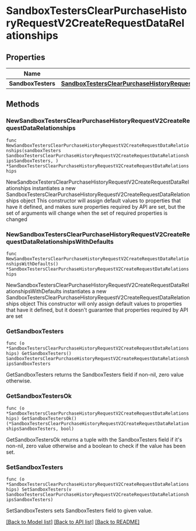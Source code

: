# SandboxTestersClearPurchaseHistoryRequestV2CreateRequestDataRelationships

## Properties

Name | Type | Description | Notes
------------ | ------------- | ------------- | -------------
**SandboxTesters** | [**SandboxTestersClearPurchaseHistoryRequestV2CreateRequestDataRelationshipsSandboxTesters**](SandboxTestersClearPurchaseHistoryRequestV2CreateRequestDataRelationshipsSandboxTesters.md) |  | 

## Methods

### NewSandboxTestersClearPurchaseHistoryRequestV2CreateRequestDataRelationships

`func NewSandboxTestersClearPurchaseHistoryRequestV2CreateRequestDataRelationships(sandboxTesters SandboxTestersClearPurchaseHistoryRequestV2CreateRequestDataRelationshipsSandboxTesters, ) *SandboxTestersClearPurchaseHistoryRequestV2CreateRequestDataRelationships`

NewSandboxTestersClearPurchaseHistoryRequestV2CreateRequestDataRelationships instantiates a new SandboxTestersClearPurchaseHistoryRequestV2CreateRequestDataRelationships object
This constructor will assign default values to properties that have it defined,
and makes sure properties required by API are set, but the set of arguments
will change when the set of required properties is changed

### NewSandboxTestersClearPurchaseHistoryRequestV2CreateRequestDataRelationshipsWithDefaults

`func NewSandboxTestersClearPurchaseHistoryRequestV2CreateRequestDataRelationshipsWithDefaults() *SandboxTestersClearPurchaseHistoryRequestV2CreateRequestDataRelationships`

NewSandboxTestersClearPurchaseHistoryRequestV2CreateRequestDataRelationshipsWithDefaults instantiates a new SandboxTestersClearPurchaseHistoryRequestV2CreateRequestDataRelationships object
This constructor will only assign default values to properties that have it defined,
but it doesn't guarantee that properties required by API are set

### GetSandboxTesters

`func (o *SandboxTestersClearPurchaseHistoryRequestV2CreateRequestDataRelationships) GetSandboxTesters() SandboxTestersClearPurchaseHistoryRequestV2CreateRequestDataRelationshipsSandboxTesters`

GetSandboxTesters returns the SandboxTesters field if non-nil, zero value otherwise.

### GetSandboxTestersOk

`func (o *SandboxTestersClearPurchaseHistoryRequestV2CreateRequestDataRelationships) GetSandboxTestersOk() (*SandboxTestersClearPurchaseHistoryRequestV2CreateRequestDataRelationshipsSandboxTesters, bool)`

GetSandboxTestersOk returns a tuple with the SandboxTesters field if it's non-nil, zero value otherwise
and a boolean to check if the value has been set.

### SetSandboxTesters

`func (o *SandboxTestersClearPurchaseHistoryRequestV2CreateRequestDataRelationships) SetSandboxTesters(v SandboxTestersClearPurchaseHistoryRequestV2CreateRequestDataRelationshipsSandboxTesters)`

SetSandboxTesters sets SandboxTesters field to given value.



[[Back to Model list]](../README.md#documentation-for-models) [[Back to API list]](../README.md#documentation-for-api-endpoints) [[Back to README]](../README.md)


